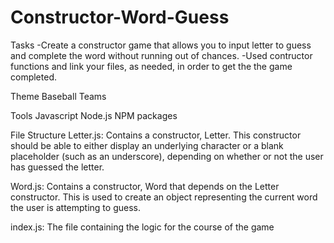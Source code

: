 # Constructor-Word-Guess

Tasks
-Create a constructor game that allows you to input letter to guess and complete the word without running out of chances. 
-Used contructor functions and link your files, as needed, in order to get the the game completed. 

Theme 
Baseball Teams

Tools
Javascript
Node.js
NPM packages

File Structure
Letter.js: Contains a constructor, Letter. This constructor should be able to either display an underlying character or a blank placeholder (such as an underscore), depending on whether or not the user has guessed the letter. 

Word.js: Contains a constructor, Word that depends on the Letter constructor. This is used to create an object representing the current word the user is attempting to guess. 

index.js: The file containing the logic for the course of the game



